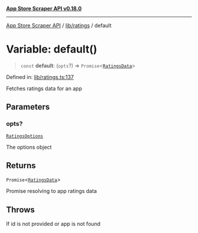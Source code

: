 [**App Store Scraper API v0.18.0**](../../../README.md)

***

[App Store Scraper API](../../../modules.md) / [lib/ratings](../README.md) / default

# Variable: default()

> `const` **default**: (`opts`?) => `Promise`\<[`RatingsData`](../interfaces/RatingsData.md)\>

Defined in: [lib/ratings.ts:137](https://github.com/facundoolano/app-store-scraper/blob/1e0c65b171e0bad4a38692c4616a992bb494cdd4/lib/ratings.ts#L137)

Fetches ratings data for an app

## Parameters

### opts?

[`RatingsOptions`](../interfaces/RatingsOptions.md)

The options object

## Returns

`Promise`\<[`RatingsData`](../interfaces/RatingsData.md)\>

Promise resolving to app ratings data

## Throws

If id is not provided or app is not found
